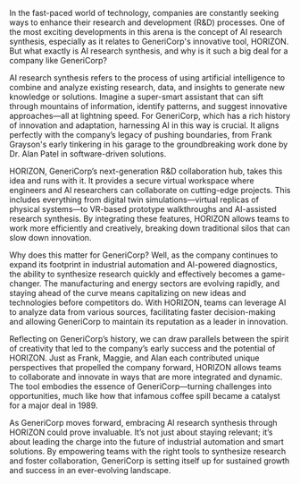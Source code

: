 In the fast-paced world of technology, companies are constantly seeking ways to enhance their research and development (R&D) processes. One of the most exciting developments in this arena is the concept of AI research synthesis, especially as it relates to GeneriCorp's innovative tool, HORIZON. But what exactly is AI research synthesis, and why is it such a big deal for a company like GeneriCorp?

AI research synthesis refers to the process of using artificial intelligence to combine and analyze existing research, data, and insights to generate new knowledge or solutions. Imagine a super-smart assistant that can sift through mountains of information, identify patterns, and suggest innovative approaches—all at lightning speed. For GeneriCorp, which has a rich history of innovation and adaptation, harnessing AI in this way is crucial. It aligns perfectly with the company’s legacy of pushing boundaries, from Frank Grayson's early tinkering in his garage to the groundbreaking work done by Dr. Alan Patel in software-driven solutions.

HORIZON, GeneriCorp’s next-generation R&D collaboration hub, takes this idea and runs with it. It provides a secure virtual workspace where engineers and AI researchers can collaborate on cutting-edge projects. This includes everything from digital twin simulations—virtual replicas of physical systems—to VR-based prototype walkthroughs and AI-assisted research synthesis. By integrating these features, HORIZON allows teams to work more efficiently and creatively, breaking down traditional silos that can slow down innovation.

Why does this matter for GeneriCorp? Well, as the company continues to expand its footprint in industrial automation and AI-powered diagnostics, the ability to synthesize research quickly and effectively becomes a game-changer. The manufacturing and energy sectors are evolving rapidly, and staying ahead of the curve means capitalizing on new ideas and technologies before competitors do. With HORIZON, teams can leverage AI to analyze data from various sources, facilitating faster decision-making and allowing GeneriCorp to maintain its reputation as a leader in innovation.

Reflecting on GeneriCorp’s history, we can draw parallels between the spirit of creativity that led to the company’s early success and the potential of HORIZON. Just as Frank, Maggie, and Alan each contributed unique perspectives that propelled the company forward, HORIZON allows teams to collaborate and innovate in ways that are more integrated and dynamic. The tool embodies the essence of GeneriCorp—turning challenges into opportunities, much like how that infamous coffee spill became a catalyst for a major deal in 1989.

As GeneriCorp moves forward, embracing AI research synthesis through HORIZON could prove invaluable. It’s not just about staying relevant; it’s about leading the charge into the future of industrial automation and smart solutions. By empowering teams with the right tools to synthesize research and foster collaboration, GeneriCorp is setting itself up for sustained growth and success in an ever-evolving landscape.